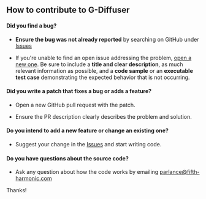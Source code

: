 ## How to contribute to G-Diffuser

#### **Did you find a bug?**

* **Ensure the bug was not already reported** by searching on GitHub under [Issues](https://github.com/parlance-zz/g-diffuser-bot/issues)

* If you're unable to find an open issue addressing the problem, [open a new one](https://github.com/parlance-zz/g-diffuser-bot/issues/new). Be sure to include a **title and clear description**, as much relevant information as possible, and a **code sample** or an **executable test case** demonstrating the expected behavior that is not occurring.

#### **Did you write a patch that fixes a bug or adds a feature?**

* Open a new GitHub pull request with the patch.

* Ensure the PR description clearly describes the problem and solution.

#### **Do you intend to add a new feature or change an existing one?**

* Suggest your change in the [Issues](https://github.com/parlance-zz/g-diffuser-bot/issues) and start writing code.

#### **Do you have questions about the source code?**

* Ask any question about how the code works by emailing parlance@fifth-harmonic.com

Thanks!


